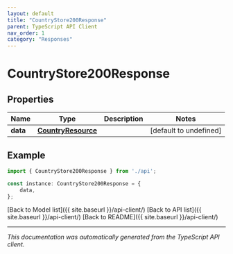 ```yaml
---
layout: default
title: "CountryStore200Response"
parent: TypeScript API Client
nav_order: 1
category: "Responses"
---
```


# CountryStore200Response


## Properties

Name | Type | Description | Notes
------------ | ------------- | ------------- | -------------
**data** | [**CountryResource**](CountryResource.md) |  | [default to undefined]

## Example

```typescript
import { CountryStore200Response } from './api';

const instance: CountryStore200Response = {
    data,
};
```

[Back to Model list]({{ site.baseurl }}/api-client/) [Back to API list]({{ site.baseurl }}/api-client/) [Back to README]({{ site.baseurl }}/api-client/)


---

*This documentation was automatically generated from the TypeScript API client.*
